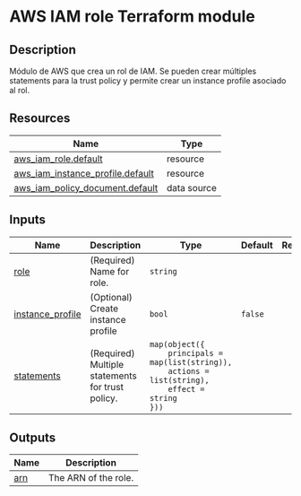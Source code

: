 # AWS IAM role Terraform module

## Description
Módulo de AWS que crea un rol de IAM. Se pueden crear múltiples statements para la trust policy y permite crear un instance profile asociado al rol.

## Resources

| Name | Type |
|------|------|
| [aws_iam_role.default](https://registry.terraform.io/providers/hashicorp/aws/latest/docs/resources/iam_role) | resource |
| [aws_iam_instance_profile.default](https://registry.terraform.io/providers/hashicorp/aws/latest/docs/resources/iam_instance_profile) | resource |
| [aws_iam_policy_document.default](https://registry.terraform.io/providers/hashicorp/aws/latest/docs/data-sources/iam_policy_document) | data source |


## Inputs

| Name | Description | Type | Default | Required |
|------|-------------|------|---------|:--------:|
| <a name="role"></a> [role](#role) | (Required) Name for role. | `string` | | yes |
| <a name="instance_profile"></a> [instance_profile](#instance_profile) | (Optional) Create instance profile | `bool` | `false` | no |
| <a name="input_statements"></a> [statements](#input_statements) | (Required) Multiple statements for trust policy. | <code>map(object({<br>&nbsp;&nbsp;&nbsp;&nbsp;principals = map(list(string)),<br>&nbsp;&nbsp;&nbsp;&nbsp;actions    = list(string),<br>&nbsp;&nbsp;&nbsp;&nbsp;effect     = string<br>}))</code> | | yes |

## Outputs

| Name | Description |
|------|-------------|
| <a name="otuput_arn"></a> [arn](#output_arn) | The ARN of the role. |

